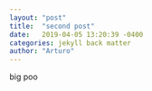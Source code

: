```yaml
---
layout: "post"
title:  "second post"
date:   2019-04-05 13:20:39 -0400
categories: jekyll back matter
author: "Arturo"
---
```


big poo

